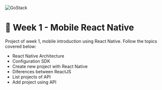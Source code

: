 <img alt="GoStack" src="https://storage.googleapis.com/golden-wind/bootcamp-gostack/header-desafios.png" />

# 🚀️ Week 1 - Mobile React Native

Project of week 1, mobile introduction using React Native. Follow the topics covered below:

- React Native Architecture
- Configuration SDK
- Create new project with React Native
- Diferences between ReactJS
- List projects of API
- Add project using API